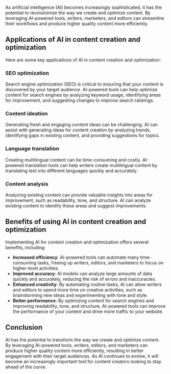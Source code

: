 
As artificial intelligence (AI) becomes increasingly sophisticated, it has the potential to revolutionize the way we create and optimize content. By leveraging AI-powered tools, writers, marketers, and editors can streamline their workflows and produce higher quality content more efficiently.

Applications of AI in content creation and optimization
-------------------------------------------------------

Here are some key applications of AI in content creation and optimization:

### SEO optimization

Search engine optimization (SEO) is critical to ensuring that your content is discovered by your target audience. AI-powered tools can help optimize content for search engines by analyzing keyword usage, identifying areas for improvement, and suggesting changes to improve search rankings.

### Content ideation

Generating fresh and engaging content ideas can be challenging. AI can assist with generating ideas for content creation by analyzing trends, identifying gaps in existing content, and providing suggestions for topics.

### Language translation

Creating multilingual content can be time-consuming and costly. AI-powered translation tools can help writers create multilingual content by translating text into different languages quickly and accurately.

### Content analysis

Analyzing existing content can provide valuable insights into areas for improvement, such as readability, tone, and structure. AI can analyze existing content to identify these areas and suggest improvements.

Benefits of using AI in content creation and optimization
---------------------------------------------------------

Implementing AI for content creation and optimization offers several benefits, including:

* **Increased efficiency**: AI-powered tools can automate many time-consuming tasks, freeing up writers, editors, and marketers to focus on higher-level activities.
* **Improved accuracy**: AI models can analyze large amounts of data quickly and accurately, reducing the risk of errors and inaccuracies.
* **Enhanced creativity**: By automating routine tasks, AI can allow writers and editors to spend more time on creative activities, such as brainstorming new ideas and experimenting with tone and style.
* **Better performance**: By optimizing content for search engines and improving readability, tone, and structure, AI-powered tools can improve the performance of your content and drive more traffic to your website.

Conclusion
----------

AI has the potential to transform the way we create and optimize content. By leveraging AI-powered tools, writers, editors, and marketers can produce higher quality content more efficiently, resulting in better engagement with their target audiences. As AI continues to evolve, it will become an increasingly important tool for content creators looking to stay ahead of the curve.
